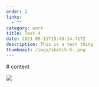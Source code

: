 ```yaml
---
order: 2
links:
  - ""
category: work
title: Test-4
date: 2021-05-11T15:49:14.717Z
description: This is a test thing
thumbnail: /imgs/sketch-5-.png
---
```

\# content

![](/imgs/swirl-6-.jpg)
